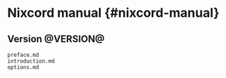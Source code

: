 # Nixcord manual {#nixcord-manual}

## Version @VERSION@

```{=include=} sections
preface.md
introduction.md
options.md
```
